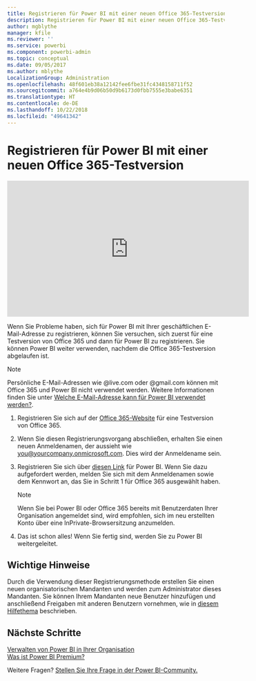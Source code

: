 ```yaml
---
title: Registrieren für Power BI mit einer neuen Office 365-Testversion
description: Registrieren für Power BI mit einer neuen Office 365-Testversion
author: mgblythe
manager: kfile
ms.reviewer: ''
ms.service: powerbi
ms.component: powerbi-admin
ms.topic: conceptual
ms.date: 09/05/2017
ms.author: mblythe
LocalizationGroup: Administration
ms.openlocfilehash: 48f601eb38a12142fee6fbe31fc4348158711f52
ms.sourcegitcommit: a764e4b9d06b50d9b6173d0fbb7555e3babe6351
ms.translationtype: HT
ms.contentlocale: de-DE
ms.lasthandoff: 10/22/2018
ms.locfileid: "49641342"
---
```

# <a name="signing-up-for-power-bi-with-a-new-office-365-trial"></a>Registrieren für Power BI mit einer neuen Office 365-Testversion

<iframe width="560" height="315" src="https://www.youtube.com/embed/gbSuFST-Nx4?showinfo=0" frameborder="0" allowfullscreen></iframe>

Wenn Sie Probleme haben, sich für Power BI mit Ihrer geschäftlichen E-Mail-Adresse zu registrieren, können Sie versuchen, sich zuerst für eine Testversion von Office 365 und dann für Power BI zu registrieren. Sie können Power BI weiter verwenden, nachdem die Office 365-Testversion abgelaufen ist.

> [!NOTE]
> Persönliche E-Mail-Adressen wie @live.com oder @gmail.com können mit Office 365 und Power BI nicht verwendet werden. Weitere Informationen finden Sie unter [Welche E-Mail-Adresse kann für Power BI verwendet werden?](service-self-service-signup-for-power-bi.md#what-email-address-can-be-used-with-power-bi).

1. Registrieren Sie sich auf der [Office 365-Website](https://go.microsoft.com/fwlink/p/?LinkID=403802) für eine Testversion von Office 365.

1. Wenn Sie diesen Registrierungsvorgang abschließen, erhalten Sie einen neuen Anmeldenamen, der aussieht wie you@yourcompany.onmicrosoft.com.  Dies wird der Anmeldename sein.

1. Registrieren Sie sich über [diesen Link](https://portal.office.com/Start/Confirm?Sku=a403ebcc-fae0-4ca2-8c8c-7a907fd6c235&ru=https%3A%2F%2Fapp.powerbi.com%3FredirectedFromSignup%3D1%26noSignUpCheck%3D1) für Power BI.  Wenn Sie dazu aufgefordert werden, melden Sie sich mit dem Anmeldenamen sowie dem Kennwort an, das Sie in Schritt 1 für Office 365 ausgewählt haben.

   > [!NOTE]
   > Wenn Sie bei Power BI oder Office 365 bereits mit Benutzerdaten Ihrer Organisation angemeldet sind, wird empfohlen, sich im neu erstellten Konto über eine InPrivate-Browsersitzung anzumelden.

1. Das ist schon alles!  Wenn Sie fertig sind, werden Sie zu Power BI weitergeleitet.

## <a name="important-considerations"></a>Wichtige Hinweise

Durch die Verwendung dieser Registrierungsmethode erstellen Sie einen neuen organisatorischen Mandanten und werden zum Administrator dieses Mandanten. Sie können Ihrem Mandanten neue Benutzer hinzufügen und anschließend Freigaben mit anderen Benutzern vornehmen, wie in [diesem Hilfethema](https://support.office.com/en-sg/article/Add-users-individually-to-Office-365---Admin-Help-1970f7d6-03b5-442f-b385-5880b9c256ec?ui=en-US&rs=en-SG&ad=SG) beschrieben.

## <a name="next-steps"></a>Nächste Schritte

[Verwalten von Power BI in Ihrer Organisation](service-admin-administering-power-bi-in-your-organization.md)  
[Was ist Power BI Premium?](service-premium.md)  

Weitere Fragen? [Stellen Sie Ihre Frage in der Power BI-Community.](http://community.powerbi.com/)